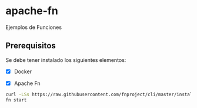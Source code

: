 # apache-fn
Ejemplos de Funciones

## Prerequisitos

Se debe tener instalado los siguientes elementos:

- [x] Docker


- [x] Apache Fn

```sh
curl -LSs https://raw.githubusercontent.com/fnproject/cli/master/install | sh
fn start
```


